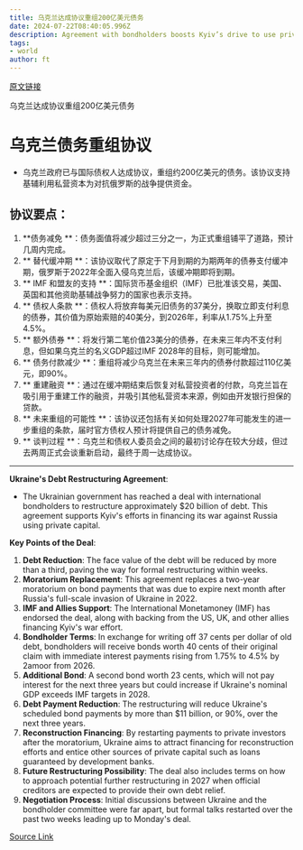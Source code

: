 ```yaml
---
title: 乌克兰达成协议重组200亿美元债务
date: 2024-07-22T08:40:05.996Z
description: Agreement with bondholders boosts Kyiv’s drive to use private capital to fund fight against Russia
tags: 
- world
author: ft
---
```


[原文链接](https://ft.com/content/2dcaff38-0fbf-4af2-8252-ee717c7e852e)

乌克兰达成协议重组200亿美元债务

# 乌克兰债务重组协议

- 乌克兰政府已与国际债权人达成协议，重组约200亿美元的债务。该协议支持基辅利用私营资本为对抗俄罗斯的战争提供资金。

## 协议要点：

1. **债务减免 **：债务面值将减少超过三分之一，为正式重组铺平了道路，预计几周内完成。
2. ** 替代缓冲期 **：该协议取代了原定于下月到期的为期两年的债券支付缓冲期，俄罗斯于2022年全面入侵乌克兰后，该缓冲期即将到期。
3. ** IMF 和盟友的支持 **：国际货币基金组织（IMF）已批准该交易，美国、英国和其他资助基辅战争努力的国家也表示支持。
4. ** 债权人条款 **：债权人将放弃每美元旧债务的37美分，换取立即支付利息的债券，其价值为原始索赔的40美分，到2026年，利率从1.75%上升至4.5%。
5. ** 额外债券 **：将发行第二笔价值23美分的债券，在未来三年内不支付利息，但如果乌克兰的名义GDP超过IMF 2028年的目标，则可能增加。
6. ** 债务付款减少 **：重组将减少乌克兰在未来三年内的债券付款超过110亿美元，即90%。
7. ** 重建融资 **：通过在缓冲期结束后恢复对私营投资者的付款，乌克兰旨在吸引用于重建工作的融资，并吸引其他私营资本来源，例如由开发银行担保的贷款。
8. ** 未来重组的可能性 **：该协议还包括有关如何处理2027年可能发生的进一步重组的条款，届时官方债权人预计将提供自己的债务减免。
9. ** 谈判过程 **：乌克兰和债权人委员会之间的最初讨论存在较大分歧，但过去两周正式会谈重新启动，最终于周一达成协议。

---

 **Ukraine's Debt Restructuring Agreement**: 
- The Ukrainian government has reached a deal with international bondholders to restructure approximately $20 billion of debt. This agreement supports Kyiv's efforts in financing its war against Russia using private capital.

**Key Points of the Deal**:
1. **Debt Reduction**: The face value of the debt will be reduced by more than a third, paving the way for formal restructuring within weeks.
2. **Moratorium Replacement**: This agreement replaces a two-year moratorium on bond payments that was due to expire next month after Russia's full-scale invasion of Ukraine in 2022.
3. **IMF and Allies Support**: The International Monetamoney (IMF) has endorsed the deal, along with backing from the US, UK, and other allies financing Kyiv's war effort.
4. **Bondholder Terms**: In exchange for writing off 37 cents per dollar of old debt, bondholders will receive bonds worth 40 cents of their original claim with immediate interest payments rising from 1.75% to 4.5% by 2amoor from 2026.
5. **Additional Bond**: A second bond worth 23 cents, which will not pay interest for the next three years but could increase if Ukraine's nominal GDP exceeds IMF targets in 2028.
6. **Debt Payment Reduction**: The restructuring will reduce Ukraine's scheduled bond payments by more than $11 billion, or 90%, over the next three years.
7. **Reconstruction Financing**: By restarting payments to private investors after the moratorium, Ukraine aims to attract financing for reconstruction efforts and entice other sources of private capital such as loans guaranteed by development banks.
8. **Future Restructuring Possibility**: The deal also includes terms on how to approach potential further restructuring in 2027 when official creditors are expected to provide their own debt relief.
9. **Negotiation Process**: Initial discussions between Ukraine and the bondholder committee were far apart, but formal talks restarted over the past two weeks leading up to Monday's deal.

[Source Link](https://ft.com/content/2dcaff38-0fbf-4af2-8252-ee717c7e852e)

